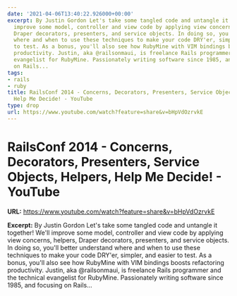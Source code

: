```yaml
---
date: '2021-04-06T13:40:22.926000+00:00'
excerpt: By Justin Gordon Let's take some tangled code and untangle it together! We'll
  improve some model, controller and view code by applying view concerns, helpers,
  Draper decorators, presenters, and service objects. In doing so, you'll better understand
  where and when to use these techniques to make your code DRY'er, simpler, and easier
  to test. As a bonus, you'll also see how RubyMine with VIM bindings boosts refactoring
  productivity. Justin, aka @railsonmaui, is freelance Rails programmer and the technical
  evangelist for RubyMine. Passionately writing software since 1985, and focusing
  on Rails...
tags:
- rails
- ruby
title: RailsConf 2014 - Concerns, Decorators, Presenters, Service Objects, Helpers,
  Help Me Decide! - YouTube
type: drop
url: https://www.youtube.com/watch?feature=share&v=bHpVdOzrvkE
---
```


# RailsConf 2014 - Concerns, Decorators, Presenters, Service Objects, Helpers, Help Me Decide! - YouTube

**URL:** https://www.youtube.com/watch?feature=share&v=bHpVdOzrvkE

**Excerpt:** By Justin Gordon Let's take some tangled code and untangle it together! We'll improve some model, controller and view code by applying view concerns, helpers, Draper decorators, presenters, and service objects. In doing so, you'll better understand where and when to use these techniques to make your code DRY'er, simpler, and easier to test. As a bonus, you'll also see how RubyMine with VIM bindings boosts refactoring productivity. Justin, aka @railsonmaui, is freelance Rails programmer and the technical evangelist for RubyMine. Passionately writing software since 1985, and focusing on Rails...
